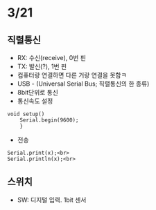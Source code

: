 3/21
====

## 직렬통신
* RX: 수신(receive), 0번 핀
* TX: 발신(?), 1번 핀
* 컴퓨터랑 연결하면 다른 거랑 연결을 못함ㅋ
* USB - (Universal Serial Bus; 직렬통신의 한 종류)
* 8bit단위로 통신
* 통신속도 설정

<pre><code>void setup()
    Serial.begin(9600);
    }
</code></pre>


* 전송
```
Serial.print(x);<br>
Serial.println(x);<br>
```
## 스위치
* SW: 디지털 입력. 1bit 센서
